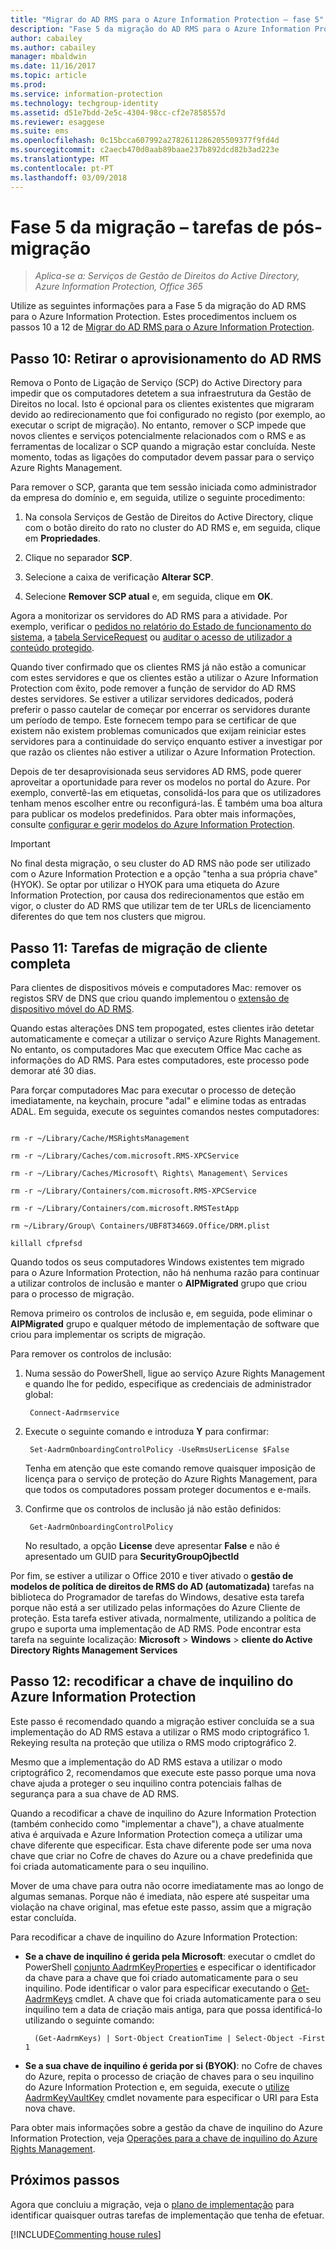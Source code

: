 ```yaml
---
title: "Migrar do AD RMS para o Azure Information Protection – fase 5"
description: "Fase 5 da migração do AD RMS para o Azure Information Protection, que abrange os passos 10 a 12 de Migrar do AD RMS para o Azure Information Protection."
author: cabailey
ms.author: cabailey
manager: mbaldwin
ms.date: 11/16/2017
ms.topic: article
ms.prod: 
ms.service: information-protection
ms.technology: techgroup-identity
ms.assetid: d51e7bdd-2e5c-4304-98cc-cf2e7858557d
ms.reviewer: esaggese
ms.suite: ems
ms.openlocfilehash: 0c15bcca607992a2782611286205509377f9fd4d
ms.sourcegitcommit: c2aecb470d0aab89baae237b892dcd82b3ad223e
ms.translationtype: MT
ms.contentlocale: pt-PT
ms.lasthandoff: 03/09/2018
---
```

# <a name="migration-phase-5---post-migration-tasks"></a>Fase 5 da migração – tarefas de pós-migração

>*Aplica-se a: Serviços de Gestão de Direitos do Active Directory, Azure Information Protection, Office 365*


Utilize as seguintes informações para a Fase 5 da migração do AD RMS para o Azure Information Protection. Estes procedimentos incluem os passos 10 a 12 de [Migrar do AD RMS para o Azure Information Protection](migrate-from-ad-rms-to-azure-rms.md).

## <a name="step-10-deprovision-ad-rms"></a>Passo 10: Retirar o aprovisionamento do AD RMS

Remova o Ponto de Ligação de Serviço (SCP) do Active Directory para impedir que os computadores detetem a sua infraestrutura da Gestão de Direitos no local. Isto é opcional para os clientes existentes que migraram devido ao redirecionamento que foi configurado no registo (por exemplo, ao executar o script de migração). No entanto, remover o SCP impede que novos clientes e serviços potencialmente relacionados com o RMS e as ferramentas de localizar o SCP quando a migração estar concluída. Neste momento, todas as ligações do computador devem passar para o serviço Azure Rights Management. 

Para remover o SCP, garanta que tem sessão iniciada como administrador da empresa do domínio e, em seguida, utilize o seguinte procedimento:

1. Na consola Serviços de Gestão de Direitos do Active Directory, clique com o botão direito do rato no cluster do AD RMS e, em seguida, clique em **Propriedades**.

2. Clique no separador **SCP**.

3. Selecione a caixa de verificação **Alterar SCP**.

4. Selecione **Remover SCP atual** e, em seguida, clique em **OK**.

Agora a monitorizar os servidores do AD RMS para a atividade. Por exemplo, verificar o [pedidos no relatório do Estado de funcionamento do sistema](https://technet.microsoft.com/library/ee221012%28v=ws.10%29.aspx), a [tabela ServiceRequest](http://technet.microsoft.com/library/dd772686%28v=ws.10%29.aspx) ou [auditar o acesso de utilizador a conteúdo protegido](http://social.technet.microsoft.com/wiki/contents/articles/3440.ad-rms-frequently-asked-questions-faq.aspx). 

Quando tiver confirmado que os clientes RMS já não estão a comunicar com estes servidores e que os clientes estão a utilizar o Azure Information Protection com êxito, pode remover a função de servidor do AD RMS destes servidores. Se estiver a utilizar servidores dedicados, poderá preferir o passo cautelar de começar por encerrar os servidores durante um período de tempo. Este fornecem tempo para se certificar de que existem não existem problemas comunicados que exijam reiniciar estes servidores para a continuidade do serviço enquanto estiver a investigar por que razão os clientes não estiver a utilizar o Azure Information Protection.

Depois de ter desaprovisionada seus servidores AD RMS, pode querer aproveitar a oportunidade para rever os modelos no portal do Azure. Por exemplo, convertê-las em etiquetas, consolidá-los para que os utilizadores tenham menos escolher entre ou reconfigurá-las. É também uma boa altura para publicar os modelos predefinidos. Para obter mais informações, consulte [configurar e gerir modelos do Azure Information Protection](../deploy-use/configure-policy-templates.md).

>[!IMPORTANT]
> No final desta migração, o seu cluster do AD RMS não pode ser utilizado com o Azure Information Protection e a opção "tenha a sua própria chave" (HYOK). Se optar por utilizar o HYOK para uma etiqueta do Azure Information Protection, por causa dos redirecionamentos que estão em vigor, o cluster do AD RMS que utilizar tem de ter URLs de licenciamento diferentes do que tem nos clusters que migrou.

## <a name="step-11-complete-client-migration-tasks"></a>Passo 11: Tarefas de migração de cliente completa

Para clientes de dispositivos móveis e computadores Mac: remover os registos SRV de DNS que criou quando implementou o [extensão de dispositivo móvel do AD RMS](http://technet.microsoft.com/library/dn673574.aspx).

Quando estas alterações DNS tem propogated, estes clientes irão detetar automaticamente e começar a utilizar o serviço Azure Rights Management. No entanto, os computadores Mac que executem Office Mac cache as informações do AD RMS. Para estes computadores, este processo pode demorar até 30 dias. 

Para forçar computadores Mac para executar o processo de deteção imediatamente, na keychain, procure "adal" e elimine todas as entradas ADAL. Em seguida, execute os seguintes comandos nestes computadores:

````

rm -r ~/Library/Cache/MSRightsManagement

rm -r ~/Library/Caches/com.microsoft.RMS-XPCService

rm -r ~/Library/Caches/Microsoft\ Rights\ Management\ Services

rm -r ~/Library/Containers/com.microsoft.RMS-XPCService

rm -r ~/Library/Containers/com.microsoft.RMSTestApp

rm ~/Library/Group\ Containers/UBF8T346G9.Office/DRM.plist

killall cfprefsd

````

Quando todos os seus computadores Windows existentes tem migrado para o Azure Information Protection, não há nenhuma razão para continuar a utilizar controlos de inclusão e manter o **AIPMigrated** grupo que criou para o processo de migração. 

Remova primeiro os controlos de inclusão e, em seguida, pode eliminar o **AIPMigrated** grupo e qualquer método de implementação de software que criou para implementar os scripts de migração.

Para remover os controlos de inclusão:

1. Numa sessão do PowerShell, ligue ao serviço Azure Rights Management e quando lhe for pedido, especifique as credenciais de administrador global:

        Connect-Aadrmservice

2. Execute o seguinte comando e introduza **Y** para confirmar:

        Set-AadrmOnboardingControlPolicy -UseRmsUserLicense $False
    
    Tenha em atenção que este comando remove quaisquer imposição de licença para o serviço de proteção do Azure Rights Management, para que todos os computadores possam proteger documentos e e-mails.

3. Confirme que os controlos de inclusão já não estão definidos:

        Get-AadrmOnboardingControlPolicy

    No resultado, a opção **License** deve apresentar **False** e não é apresentado um GUID para **SecurityGroupOjbectId**

Por fim, se estiver a utilizar o Office 2010 e tiver ativado o **gestão de modelos de política de direitos de RMS do AD (automatizada)** tarefas na biblioteca do Programador de tarefas do Windows, desative esta tarefa porque não está a ser utilizado pelas informações do Azure Cliente de proteção. Esta tarefa estiver ativada, normalmente, utilizando a política de grupo e suporta uma implementação de AD RMS. Pode encontrar esta tarefa na seguinte localização: **Microsoft** > **Windows** > **cliente do Active Directory Rights Management Services**

## <a name="step-12-rekey-your-azure-information-protection-tenant-key"></a>Passo 12: recodificar a chave de inquilino do Azure Information Protection

Este passo é recomendado quando a migração estiver concluída se a sua implementação do AD RMS estava a utilizar o RMS modo criptográfico 1. Rekeying resulta na proteção que utiliza o RMS modo criptográfico 2. 

Mesmo que a implementação do AD RMS estava a utilizar o modo criptográfico 2, recomendamos que execute este passo porque uma nova chave ajuda a proteger o seu inquilino contra potenciais falhas de segurança para a sua chave de AD RMS.

Quando a recodificar a chave de inquilino do Azure Information Protection (também conhecido como "implementar a chave"), a chave atualmente ativa é arquivada e Azure Information Protection começa a utilizar uma chave diferente que especificar. Esta chave diferente pode ser uma nova chave que criar no Cofre de chaves do Azure ou a chave predefinida que foi criada automaticamente para o seu inquilino.

Mover de uma chave para outra não ocorre imediatamente mas ao longo de algumas semanas. Porque não é imediata, não espere até suspeitar uma violação na chave original, mas efetue este passo, assim que a migração estar concluída.

Para recodificar a chave de inquilino do Azure Information Protection:

- **Se a chave de inquilino é gerida pela Microsoft**: executar o cmdlet do PowerShell [conjunto AadrmKeyProperties](/powershell/module/aadrm/set-aadrmkeyproperties) e especificar o identificador da chave para a chave que foi criado automaticamente para o seu inquilino. Pode identificar o valor para especificar executando o [Get-AadrmKeys](/powershell/module/aadrm/get-aadrmkeys) cmdlet. A chave que foi criada automaticamente para o seu inquilino tem a data de criação mais antiga, para que possa identificá-lo utilizando o seguinte comando:
    
        (Get-AadrmKeys) | Sort-Object CreationTime | Select-Object -First 1

- **Se a sua chave de inquilino é gerida por si (BYOK)**: no Cofre de chaves do Azure, repita o processo de criação de chaves para o seu inquilino do Azure Information Protection e, em seguida, execute o [utilize AadrmKeyVaultKey](/powershell/aadrm/vlatest/use-aadrmkeyvaultkey) cmdlet novamente para especificar o URI para Esta nova chave. 

Para obter mais informações sobre a gestão da chave de inquilino do Azure Information Protection, veja [Operações para a chave de inquilino do Azure Rights Management](../deploy-use/operations-tenant-key.md).


## <a name="next-steps"></a>Próximos passos

Agora que concluiu a migração, veja o [plano de implementação](deployment-roadmap.md) para identificar quaisquer outras tarefas de implementação que tenha de efetuar.

[!INCLUDE[Commenting house rules](../includes/houserules.md)]
